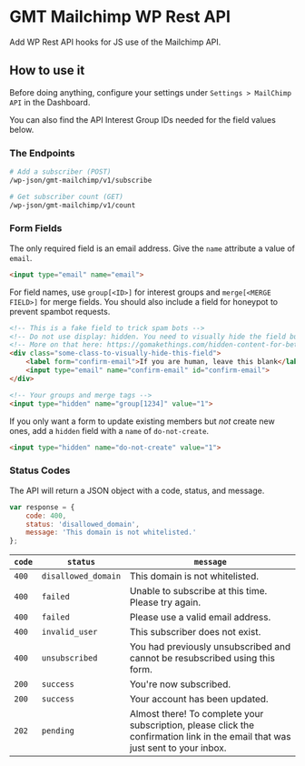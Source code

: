 # GMT Mailchimp WP Rest API
Add WP Rest API hooks for JS use of the Mailchimp API.

## How to use it

Before doing anything, configure your settings under `Settings > MailChimp API` in the Dashboard.

You can also find the API Interest Group IDs needed for the field values below.

### The Endpoints

```bash
# Add a subscriber (POST)
/wp-json/gmt-mailchimp/v1/subscribe

# Get subscriber count (GET)
/wp-json/gmt-mailchimp/v1/count
```

### Form Fields

The only required field is an email address. Give the `name` attribute a value of `email`.

```html
<input type="email" name="email">
```

For field names, use `group[<ID>]` for interest groups and `merge[<MERGE FIELD>]` for merge fields. You should also include a field for honeypot to prevent spambot requests.

```html
<!-- This is a fake field to trick spam bots -->
<!-- Do not use display: hidden. You need to visually hide the field but leave it discoverable -->
<!-- More on that here: https://gomakethings.com/hidden-content-for-better-a11y/ -->
<div class="some-class-to-visually-hide-this-field">
	<label form="confirm-email">If you are human, leave this blank</label>
	<input type="email" name="confirm-email" id="confirm-email">
</div>

<!-- Your groups and merge tags -->
<input type="hidden" name="group[1234]" value="1">
```

If you only want a form to update existing members but *not* create new ones, add a `hidden` field with a `name` of `do-not-create`.

```html
<input type="hidden" name="do-not-create" value="1">
```

### Status Codes

The API will return a JSON object with a code, status, and message.

```js
var response = {
	code: 400,
	status: 'disallowed_domain',
	message: 'This domain is not whitelisted.'
};
```

| `code` | `status`            | `message`                                                                   |
|--------|---------------------|-----------------------------------------------------------------------------|
| `400`  | `disallowed_domain` | This domain is not whitelisted.                                             |
| `400`  | `failed`            | Unable to subscribe at this time. Please try again.                         |
| `400`  | `failed`            | Please use a valid email address.                                           |
| `400`  | `invalid_user`      | This subscriber does not exist.                                             |
| `400`  | `unsubscribed`      | You had previously unsubscribed and cannot be resubscribed using this form. |
| `200`  | `success`           | You're now subscribed.                                                      |
| `200`  | `success`           | Your account has been updated.                                              |
| `202`  | `pending`           | Almost there! To complete your subscription, please click the confirmation link in the email that was just sent to your inbox. |                                              |